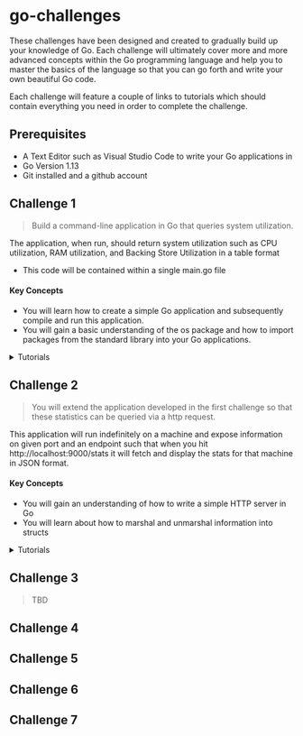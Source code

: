 # go-challenges

These challenges have been designed and created to gradually build up your knowledge of Go. Each challenge will ultimately cover more and more advanced concepts within the Go programming language and help you to master the basics of the language so that you can go forth and write your own beautiful Go code.

Each challenge will feature a couple of links to tutorials which should contain everything you need in order to complete the challenge. 

## Prerequisites

* A Text Editor such as Visual Studio Code to write your Go applications in
* Go Version 1.13
* Git installed and a github account

## Challenge 1

> Build a command-line application in Go that queries system utilization.

The application, when run, should return system utilization such as CPU utilization, RAM utilization, and Backing Store Utilization in a table format

* This code will be contained within a single main.go file

#### Key Concepts

* You will learn how to create a simple Go application and subsequently compile and run this application.
* You will gain a basic understanding of the os package and how to import packages from the standard library into your Go applications.

<details>
  <summary>Tutorials</summary>
  
  [Getting Started with Go](https://tutorialedge.net/golang/getting-started-with-go/)
</details>


## Challenge 2

> You will extend the application developed in the first challenge so that these statistics can be queried via a http request. 

This application will run indefinitely on a machine and expose information on given port and an endpoint such that when you hit http://localhost:9000/stats it will fetch and display the stats for that machine in JSON format.

#### Key Concepts

* You will gain an understanding of how to write a simple HTTP server in Go
* You will learn about how to marshal and unmarshal information into structs

<details>
  <summary>Tutorials</summary>
  
  [Creating a RESTful API in Go](https://tutorialedge.net/golang/creating-restful-api-with-golang/)
</details>

## Challenge 3

> TBD

## Challenge 4

> 

## Challenge 5

>

## Challenge 6

>

## Challenge 7

>
